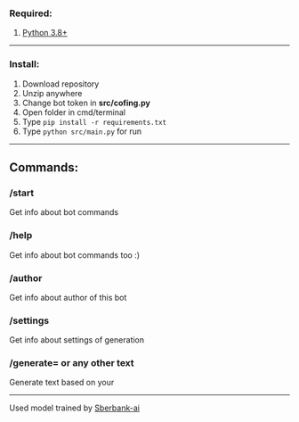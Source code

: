 ### Required:
1. [Python 3.8+](https://www.python.org/downloads/)
____
### Install:
1. Download repository
2. Unzip anywhere
3. Change bot token in **src/cofing.py**
4. Open folder in cmd/terminal
5. Type `pip install -r requirements.txt`
6. Type `python src/main.py` for run
____
## Commands:
### /start
Get info about bot commands

### /help
Get info about bot commands too :)

### /author
Get info about author of this bot

### /settings
Get info about settings of generation

### /generate= or any other text
Generate text based on your
____
Used model trained by [Sberbank-ai](https://github.com/sberbank-ai/ru-gpts)
